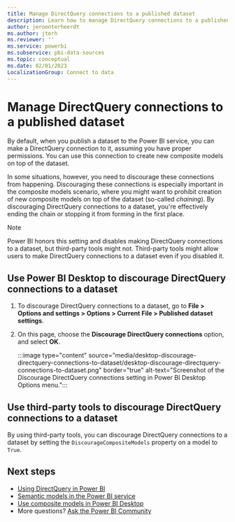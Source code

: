 ```yaml
---
title: Manage DirectQuery connections to a published dataset
description: Learn how to manage DirectQuery connections to a published dataset in Power BI. Also, learn how to discourage DirectQuery connections from happening.
author: jeroenterheerdt
ms.author: jterh
ms.reviewer: ''
ms.service: powerbi
ms.subservice: pbi-data-sources
ms.topic: conceptual
ms.date: 02/01/2023
LocalizationGroup: Connect to data
---
```

# Manage DirectQuery connections to a published dataset

By default, when you publish a dataset to the Power BI service, you can make a DirectQuery connection to it, assuming you have proper permissions. You can use this connection to create new composite models on top of the dataset.

In some situations, however, you need to discourage these connections from happening. Discouraging these connections is especially important in the composite models scenario, where you might want to prohibit creation of new composite models on top of the dataset (so-called *chaining*). By discouraging DirectQuery connections to a dataset, you're effectively ending the chain or stopping it from forming in the first place.

> [!NOTE]
> Power BI honors this setting and disables making DirectQuery connections to a dataset, but third-party tools might not. Third-party tools might allow users to make DirectQuery connections to a dataset even if you disabled it.

## Use Power BI Desktop to discourage DirectQuery connections to a dataset

1. To discourage DirectQuery connections to a dataset, go to **File > Options and settings > Options > Current File > Published dataset settings**. 
2. On this page, choose the **Discourage DirectQuery connections** option, and select **OK**.


    :::image type="content" source="media/desktop-discourage-directquery-connections-to-dataset/desktop-discourage-directquery-connections-to-dataset.png" border="true" alt-text="Screenshot of the Discourage DirectQuery connections setting in Power BI Desktop Options menu.":::


## Use third-party tools to discourage DirectQuery connections to a dataset
By using third-party tools, you can discourage DirectQuery connections to a dataset by setting the `DiscourageCompositeModels` property on a model to `True`.

## Next steps
- [Using DirectQuery in Power BI](desktop-directquery-about.md)
- [Semantic models in the Power BI service](service-dataset-modes-understand.md)
- [Use composite models in Power BI Desktop](../transform-model/desktop-composite-models.md)
- More questions? [Ask the Power BI Community](https://community.powerbi.com/)
